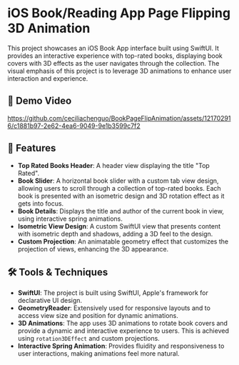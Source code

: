 # iOS Book/Reading App Page Flipping 3D Animation
This project showcases an iOS Book App interface built using SwiftUI. It provides an interactive experience with top-rated books, displaying book covers with 3D effects as the user navigates through the collection. The visual emphasis of this project is to leverage 3D animations to enhance user interaction and experience.

## 📱 Demo Video

https://github.com/ceciliachenguo/BookPageFlipAnimation/assets/121702916/c1881b97-2e62-4ea6-9049-9e1b3599c7f2

## 🌟 Features

- **Top Rated Books Header**: A header view displaying the title "Top Rated".
- **Book Slider**: A horizontal book slider with a custom tab view design, allowing users to scroll through a collection of top-rated books. Each book is presented with an isometric design and 3D rotation effect as it gets into focus.
- **Book Details**: Displays the title and author of the current book in view, using interactive spring animations.
- **Isometric View Design**: A custom SwiftUI view that presents content with isometric depth and shadows, adding a 3D feel to the design.
- **Custom Projection**: An animatable geometry effect that customizes the projection of views, enhancing the 3D appearance.

## 🛠 Tools & Techniques

- **SwiftUI**: The project is built using SwiftUI, Apple's framework for declarative UI design.
- **GeometryReader**: Extensively used for responsive layouts and to access view size and position for dynamic animations.
- **3D Animations**: The app uses 3D animations to rotate book covers and provide a dynamic and interactive experience to users. This is achieved using `rotation3DEffect` and custom projections.
- **Interactive Spring Animation**: Provides fluidity and responsiveness to user interactions, making animations feel more natural.
